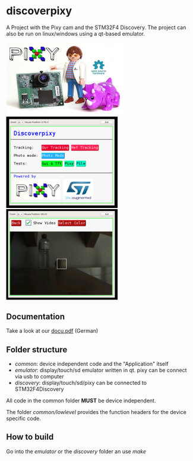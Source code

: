 # discoverpixy
A Project with the Pixy cam and the STM32F4 Discovery. The project can also be run on linux/windows using a qt-based emulator.

![Pixy Logo](doc/pixy.png)  
<img src="doc/mainscreen_emulator.png" width="300">
<img src="doc/tracking_emulator.png" width="300">

## Documentation
Take a look at our [docu.pdf](./doc/docu.pdf) (German)

## Folder structure
* *common*: device independent code and the "Application" itself
* *emulator*: display/touch/sd emulator written in qt. pixy can be connect via usb to computer
* *discovery*: display/touch/sd/pixy can be connected to STM32F4Discovery

All code in the common folder **MUST** be device independent. 

The folder *common/lowlevel* provides the function headers for the device specific code.


## How to build
Go into the *emulator* or the *discovery* folder an use *make*

